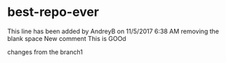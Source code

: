 # best-repo-ever

This line has been added by AndreyB on 11/5/2017 6:38 AM
removing the blank space
New comment This is GOOd

changes from the branch1
